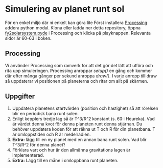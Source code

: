 # Simulering av planet runt sol
För en enkel miljö där ni enkelt kan göra lite Först installera [Processing](https://processing.org/) addera python modul. Klona eller ladda ner detta repository, öppna [fy2solarsystem.pyde](fy2solarsystem.pyde) i Processing och klicka på playknappen. Relevanta sidor är 60-63 i boken.

## Processing
Vi använder Processing som ramverk för att det gör det lätt att utföra och rita upp simuleringen. Processing anroppar _setup()_ en gång och kommer där efter  många gånger per sekund anroppa _draw()_. I varje anropp till draw så uppdaterar vi positionen på planeterna och ritar om allt på skärmen.

## Uppgifter
1. Uppdatera planetens startvärden (position och hastighet) så att rörelsen blir en periodisk bana runt solen.
2. Enligt kepplers tredje lag så är T^3/R^2 konstant (s. 60 i Heureka). Vad är värdet denna kvot för denna planeten runt denna stjärnan. Du behöver uppdatera koden för att räkna ut T och R för din planetbana. T är omloppstiden och R är medelradien.  
3. **Extra:** lägg till en ny planet med en annan bana runt solen. Vad blir T^3/R^2 för denna planet?
4. Förklara vart och hur är den allmänna gravitations lagen är implementerad.
5. **Extra:** Lägg till en måne i omloppbana runt planeten.
